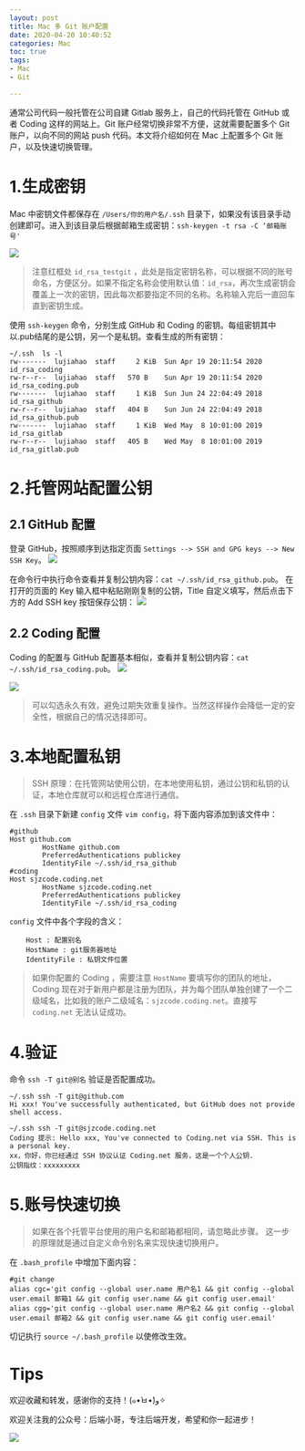 ```yaml
---
layout: post
title: Mac 多 Git 账户配置
date: 2020-04-20 10:40:52
categories: Mac
toc: true
tags:
- Mac
- Git

---
```

通常公司代码一般托管在公司自建 Gitlab 服务上，自己的代码托管在 GitHub 或者 Coding 这样的网站上。Git 账户经常切换非常不方便，这就需要配置多个 Git 账户，以向不同的网站 push 代码。本文将介绍如何在 Mac 上配置多个 Git 账户，以及快速切换管理。

<!--more-->
# 1.生成密钥
Mac 中密钥文件都保存在 `/Users/你的用户名/.ssh` 目录下，如果没有该目录手动创建即可。进入到该目录后根据邮箱生成密钥：`ssh-keygen -t rsa -C ‘邮箱账号'`

![](https://raw.githubusercontent.com/lujiahao0708/PicRepo/master/blogPic/Mac%E7%9B%B8%E5%85%B3/Mac%20%E5%A4%9A%20Git%20%E8%B4%A6%E6%88%B7%E9%85%8D%E7%BD%AE/%E7%94%9F%E6%88%90%E7%A7%98%E9%92%A5.png)

> 注意红框处 `id_rsa_testgit` ，此处是指定密钥名称，可以根据不同的账号命名，方便区分。如果不指定名称会使用默认值：`id_rsa`，再次生成密钥会覆盖上一次的密钥，因此每次都要指定不同的名称。名称输入完后一直回车直到密钥生成。

使用 `ssh-keygen` 命令，分别生成 GitHub 和 Coding 的密钥。每组密钥其中以.pub结尾的是公钥，另一个是私钥。查看生成的所有密钥：
```
~/.ssh  ls -l
rw-------  lujiahao  staff     2 KiB  Sun Apr 19 20:11:54 2020  id_rsa_coding
rw-r--r--  lujiahao  staff   570 B    Sun Apr 19 20:11:54 2020  id_rsa_coding.pub
rw-------  lujiahao  staff     1 KiB  Sun Jun 24 22:04:49 2018  id_rsa_github
rw-r--r--  lujiahao  staff   404 B    Sun Jun 24 22:04:49 2018  id_rsa_github.pub
rw-------  lujiahao  staff     1 KiB  Wed May  8 10:01:00 2019  id_rsa_gitlab
rw-r--r--  lujiahao  staff   405 B    Wed May  8 10:01:00 2019  id_rsa_gitlab.pub
```

# 2.托管网站配置公钥
## 2.1 GitHub 配置
登录 GitHub，按照顺序到达指定页面 `Settings --> SSH and GPG keys --> New SSH Key`。
![](https://raw.githubusercontent.com/lujiahao0708/PicRepo/master/blogPic/Mac%E7%9B%B8%E5%85%B3/Mac%20%E5%A4%9A%20Git%20%E8%B4%A6%E6%88%B7%E9%85%8D%E7%BD%AE/GitHub%20%E9%85%8D%E7%BD%AE%E5%85%AC%E9%92%A51.png)

在命令行中执行命令查看并复制公钥内容：`cat ~/.ssh/id_rsa_github.pub`。
在打开的页面的 Key 输入框中粘贴刚刚复制的公钥，Title 自定义填写，然后点击下方的 Add SSH key 按钮保存公钥：
![](https://raw.githubusercontent.com/lujiahao0708/PicRepo/master/blogPic/Mac%E7%9B%B8%E5%85%B3/Mac%20%E5%A4%9A%20Git%20%E8%B4%A6%E6%88%B7%E9%85%8D%E7%BD%AE/GitHub%20%E9%85%8D%E7%BD%AE%E5%85%AC%E9%92%A52.png)


## 2.2 Coding 配置
Coding 的配置与 GitHub 配置基本相似，查看并复制公钥内容：`cat ~/.ssh/id_rsa_coding.pub`。
![](https://raw.githubusercontent.com/lujiahao0708/PicRepo/master/blogPic/Mac%E7%9B%B8%E5%85%B3/Mac%20%E5%A4%9A%20Git%20%E8%B4%A6%E6%88%B7%E9%85%8D%E7%BD%AE/Coding%20%E9%85%8D%E7%BD%AE%E5%85%AC%E9%92%A51.png)

![](https://raw.githubusercontent.com/lujiahao0708/PicRepo/master/blogPic/Mac%E7%9B%B8%E5%85%B3/Mac%20%E5%A4%9A%20Git%20%E8%B4%A6%E6%88%B7%E9%85%8D%E7%BD%AE/Coding%20%E9%85%8D%E7%BD%AE%E5%85%AC%E9%92%A52.png)

> 可以勾选永久有效，避免过期失效重复操作。当然这样操作会降低一定的安全性，根据自己的情况选择即可。

# 3.本地配置私钥
> SSH 原理：在托管网站使用公钥，在本地使用私钥，通过公钥和私钥的认证，本地仓库就可以和远程仓库进行通信。

在 `.ssh` 目录下新建 `config` 文件 `vim config`，将下面内容添加到该文件中：
```
#github
Host github.com
        HostName github.com
        PreferredAuthentications publickey
        IdentityFile ~/.ssh/id_rsa_github
#coding
Host sjzcode.coding.net
        HostName sjzcode.coding.net
        PreferredAuthentications publickey
        IdentityFile ~/.ssh/id_rsa_coding
```
`config` 文件中各个字段的含义：

        Host : 配置别名
        HostName : git服务器地址
        IdentityFile : 私钥文件位置

> 如果你配置的 Coding ，需要注意 `HostName` 要填写你的团队的地址，Coding 现在对于新用户都是注册为团队，并为每个团队单独创建了一个二级域名，比如我的账户二级域名：`sjzcode.coding.net`。直接写 `coding.net` 无法认证成功。

# 4.验证
命令 `ssh -T git@别名` 验证是否配置成功。
```
~/.ssh ssh -T git@github.com
Hi xxx! You've successfully authenticated, but GitHub does not provide shell access.

~/.ssh ssh -T git@sjzcode.coding.net
Coding 提示: Hello xxx, You've connected to Coding.net via SSH. This is a personal key.
xx，你好，你已经通过 SSH 协议认证 Coding.net 服务，这是一个个人公钥.
公钥指纹：xxxxxxxxx
```
# 5.账号快速切换
> 如果在各个托管平台使用的用户名和邮箱都相同，请忽略此步骤。
> 这一步的原理就是通过自定义命令别名来实现快速切换用户。

在 `.bash_profile` 中增加下面内容：
```
#git change
alias cgc='git config --global user.name 用户名1 && git config --global user.email 邮箱1 && git config user.name && git config user.email'
alias cgg='git config --global user.name 用户名2 && git config --global user.email 邮箱2 && git config user.name && git config user.email'
```
切记执行 `source ~/.bash_profile` 以使修改生效。


# Tips
欢迎收藏和转发，感谢你的支持！(๑•̀ㅂ•́)و✧ 

欢迎关注我的公众号：后端小哥，专注后端开发，希望和你一起进步！

![](https://raw.githubusercontent.com/lujiahao0708/PicRepo/master/%E5%85%AC%E4%BC%97%E5%8F%B7%E4%BA%8C%E7%BB%B4%E7%A0%81.jpg)

